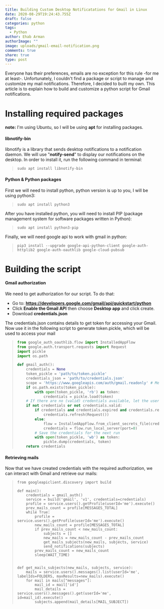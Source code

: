 ```yaml
---
title: Building Custom Desktop Notificatations for Gmail in Linux
date: 2020-08-29T19:24:43.755Z
draft: false
categories: python
tags:
  - Python
author: Ehab Arman
authorImage: ""
image: uploads/gmail-email-notification.png
comments: true
share: true
type: post
---
```

Everyone has their preferences, emails are no exception for this rule -for me at least-. Unfortunately, I couldn't find a package or script to manage and customize my mail notifications. Therefore, I decided to built my own. This article is to explain how to build and customize a python script for Gmail notifications.

# Installing required packages

**note:** I'm using Ubuntu, so I will be using **apt** for installing packages.

#### libnotify-bin

libnotify is a library that sends desktop notifications to a notification daemon. We will use "**notify-send**" to display our notifications on the desktop. In order to install it, run the following command in terminal:

> `sudo apt install libnotify-bin`

#### P**ython & Python packages**

First we will need to install python, python version is up to you, I will be using python3:

> `sudo apt install python3`

After you have installed python, you will need to install PIP (package management system for software packages written in Python):

> `sudo apt install python3-pip`

Finally, we will need google api to work with gmail in python:

> `pip3 install --upgrade google-api-python-client google-auth-httplib2 google-auth-oauthlib google-cloud-pubsub`

# Building the script

#### Gmail authorization

We need to get authorization for our script. To do that:

* Go to: **https://developers.google.com/gmail/api/quickstart/python**
* Click **Enable the Gmail API** then choose **Desktop app** and click create.
* Download **credentials.json**

The credentials.json contains details to get token for accessing your Gmail. Now use it in the following script to generate token.pickle, which will be used to access your mail

> ```python
> from google_auth_oauthlib.flow import InstalledAppFlow
> from google.auth.transport.requests import Request
> import pickle
> import os.path
>
> def gmail_auth():
>     credentials = None
>     token_pickle = 'path/to/token.pickle'
>     credentials_json = 'path/to/credentials.json'
>     scope = 'https://www.googleapis.com/auth/gmail.readonly' # Means that your authorization is only for reading the mail
>     if os.path.exists(token_pickle):
>         with open(token_pickle, 'rb') as token:
>             credentials = pickle.load(token)
>     # If there are no (valid) credentials available, let the user log in.
>     if not credentials or not credentials.valid:
>         if credentials and credentials.expired and credentials.refresh_token:
>             credentials.refresh(Request())
>         else:
>             flow = InstalledAppFlow.from_client_secrets_file(credentials_json, scope)
>             credentials = flow.run_local_server(port=0)
>         # Save the credentials for the next run
>         with open(token_pickle, 'wb') as token:
>             pickle.dump(credentials, token)
>     return credentials
> ```

#### Retrieving mails

Now that we have created credentials with the required authorization, we can interact with Gmail and retrieve our mails:

> ```
> from googleapiclient.discovery import build
>
> def main():
>     credentials = gmail_auth()
>     service = build('gmail', 'v1', credentials=credentials)
>     profile = service.users().getProfile(userId='me').execute()
>     prev_mails_count = profile[MESSAGES_TOTAL]
>     while True:
>         profile = service.users().getProfile(userId='me').execute()
>         new_mails_count = profile[MESSAGES_TOTAL]
>         if prev_mails_count < new_mails_count:
>             subjects = []
>             new_mails = new_mails_count - prev_mails_count
>             get_mails_subjects(new_mails, subjects, service)
>             send_notifications(subjects)
>         prev_mails_count = new_mails_count
>         sleep(WAIT_TIME)
>
>
> def get_mails_subjects(new_mails, subjects, service):
>     mails = service.users().messages().list(userId='me', labelIds=FOLDERS, maxResults=new_mails).execute()
>     for mail in mails["messages"]:
>         mail_id = mail['id']
>         mail_details = service.users().messages().get(userId='me', id=mail_id).execute()
>         subjects.append(mail_details[MAIL_SUBJECT])
> ```
